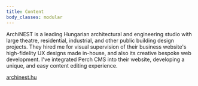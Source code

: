 ```yaml
---
title: Content
body_classes: modular
---
```


ArchiNEST is a leading Hungarian architectural and engineering studio with large theatre, residential, industrial, and other public building design projects. They hired me for visual supervision of their business website's high-fidelity UX designs made in-house, and also its creative bespoke web development. I've integrated Perch CMS into their website, developing a unique, and easy content editing experience.

[archinest.hu](http://archinest.hu)